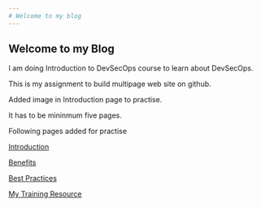 ```yaml
---
# Welcome to my blog
---
```


## Welcome to my Blog
I am doing Introduction to DevSecOps course to learn about DevSecOps.

This is my assignment to build multipage web site on github.

Added image in Introduction page to practise.

It has to be mininmum five pages.

Following pages added for practise

[Introduction](Page2.md)

[Benefits](Page3.md)

[Best Practices](Page5.md)
<!---
![Logo](logoDevSecOps.png)
-->
[My Training Resource](Page6.md)

